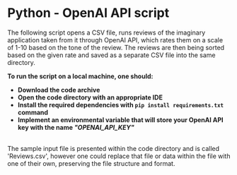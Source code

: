 # Python - OpenAI API script


The following script opens a CSV file, runs reviews of the imaginary application taken from it through OpenAI API, which rates them on a scale of 1-10 based on the tone of the review.
The reviews are then being sorted based on the given rate and saved as a separate CSV file into the same directory. 


<b>To run the script on a local machine, one should:

<ul>
  <li>Download the code archive</li>
  <li>Open the code directory with an appropriate IDE</li>
  <li>Install the required dependencies with <code>pip install requirements.txt</code> command</li>
  <li>Implement an environmental variable that will store your OpenAI API key with the name <i>"OPENAI_API_KEY"</i></li>
</ul>
</b>

<br>
The sample input file is presented within the code directory and is called 'Reviews.csv', however one could replace that file or data within the file with one of 
their own, preserving the file structure and format.
